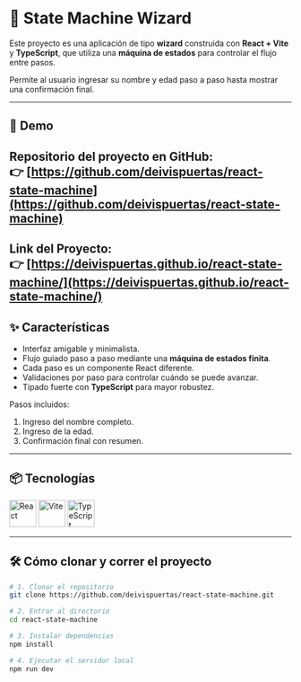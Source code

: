# 🔄 State Machine Wizard

Este proyecto es una aplicación de tipo **wizard** construida con **React + Vite** y **TypeScript**, que utiliza una **máquina de estados** para controlar el flujo entre pasos.

Permite al usuario ingresar su nombre y edad paso a paso hasta mostrar una confirmación final.

---

## 🚀 Demo

Repositorio del proyecto en GitHub:  
👉 [https://github.com/deivispuertas/react-state-machine](https://github.com/deivispuertas/react-state-machine)
---

Link del Proyecto:     
👉 [https://deivispuertas.github.io/react-state-machine/](https://deivispuertas.github.io/react-state-machine/)
---

## ✨ Características

- Interfaz amigable y minimalista.
- Flujo guiado paso a paso mediante una **máquina de estados finita**.
- Cada paso es un componente React diferente.
- Validaciones por paso para controlar cuándo se puede avanzar.
- Tipado fuerte con **TypeScript** para mayor robustez.

Pasos incluidos:
1. Ingreso del nombre completo.
2. Ingreso de la edad.
3. Confirmación final con resumen.

---

## 📦 Tecnologías
<img src="https://cdn.worldvectorlogo.com/logos/react-2.svg" alt="React" width="48" height="48" /> <img src="https://vitejs.dev/logo.svg" alt="Vite" width="48" height="48" /> <img src="https://cdn.worldvectorlogo.com/logos/typescript.svg" alt="TypeScript" width="48" height="48" />


---

## 🛠️ Cómo clonar y correr el proyecto

```bash
# 1. Clonar el repositorio
git clone https://github.com/deivispuertas/react-state-machine.git

# 2. Entrar al directorio
cd react-state-machine

# 3. Instalar dependencias
npm install

# 4. Ejecutar el servidor local
npm run dev
